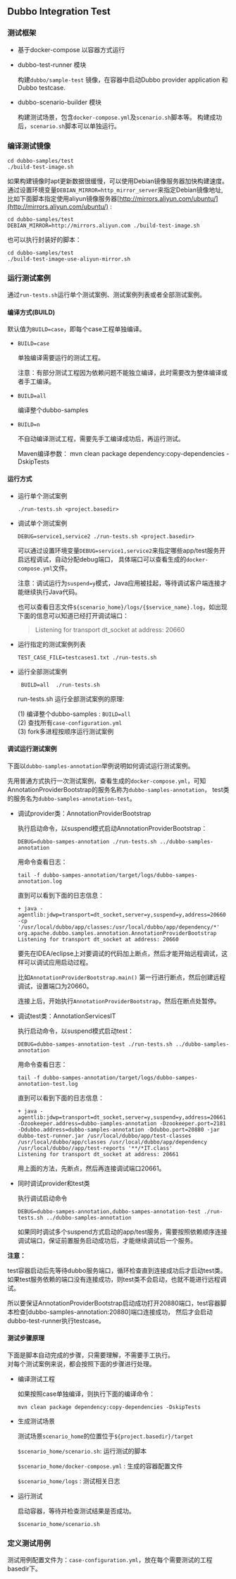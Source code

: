 

## Dubbo Integration Test

### 测试框架

* 基于docker-compose 以容器方式运行

* dubbo-test-runner 模块
  
  构建`dubbo/sample-test` 镜像，在容器中启动Dubbo provider application 和 Dubbo testcase.

* dubbo-scenario-builder 模块

  构建测试场景，包含`docker-compose.yml`及`scenario.sh`脚本等。
  构建成功后，`scenario.sh`脚本可以单独运行。
  
### 编译测试镜像

```
cd dubbo-samples/test
./build-test-image.sh
```

如果构建镜像时apt更新数据很缓慢，可以使用Debian镜像服务器加快构建速度。
通过设置环境变量`DEBIAN_MIRROR=http_mirror_server`来指定Debian镜像地址,
比如下面脚本指定使用aliyun镜像服务器[http://mirrors.aliyun.com/ubuntu/](http://mirrors.aliyun.com/ubuntu/) :

```
cd dubbo-samples/test
DEBIAN_MIRROR=http://mirrors.aliyun.com ./build-test-image.sh
```

也可以执行封装好的脚本：

```
cd dubbo-samples/test
./build-test-image-use-aliyun-mirror.sh
```

### 运行测试案例

通过`run-tests.sh`运行单个测试案例、测试案例列表或者全部测试案例。

#### 编译方式(BUILD)

默认值为`BUILD=case`，即每个case工程单独编译。

* `BUILD=case`  

  单独编译需要运行的测试工程。
  
  注意：有部分测试工程因为依赖问题不能独立编译，此时需要改为整体编译或者手工编译。

* `BUILD=all`  

  编译整个dubbo-samples
  
* `BUILD=n`  

  不自动编译测试工程，需要先手工编译成功后，再运行测试。
  
  Maven编译参数： mvn clean package dependency:copy-dependencies -DskipTests


#### 运行方式

* 运行单个测试案例

  `./run-tests.sh <project.basedir>`
  
* 调试单个测试案例

  ```
  DEBUG=service1,service2 ./run-tests.sh <project.basedir>
  ```

  可以通过设置环境变量`DEBUG=service1,service2`来指定哪些app/test服务开启远程调试，自动分配debug端口，
  具体端口可以查看生成的`docker-compose.yml`文件。
  
  注意：调试运行为`suspend=y`模式，Java应用被挂起，等待调试客户端连接才能继续执行Java代码。

  也可以查看日志文件`${scenario_home}/logs/{$service_name}.log`，如出现下面的信息可以知道已经打开调试端口：
  > Listening for transport dt_socket at address: 20660

* 运行指定的测试案例列表

  ```
  TEST_CASE_FILE=testcases1.txt ./run-tests.sh
  ```
 
* 运行全部测试案例
 
  ```
   BUILD=all  ./run-tests.sh
  ```
 
  run-tests.sh 运行全部测试案例的原理:

  (1) 编译整个dubbo-samples : `BUILD=all`   
  (2) 查找所有`case-configuration.yml`  
  (3) fork多进程按顺序运行测试案例
   
   
#### 调试运行测试案例
    
  下面以`dubbo-samples-annotation`举例说明如何调试运行测试案例。
    
  先用普通方式执行一次测试案例，查看生成的`docker-compose.yml`，可知AnnotationProviderBootstrap的服务名称为`dubbo-samples-annotation`，
  test类的服务名为`dubbo-samples-annotation-test`。
  
  * 调试provider类：AnnotationProviderBootstrap
  
    执行启动命令，以suspend模式启动AnnotationProviderBootstrap：
    ```
    DEBUG=dubbo-sampes-annotation ./run-tests.sh ../dubbo-samples-annotation
    ```
    
    用命令查看日志：
     
    ```
    tail -f dubbo-sampes-annotation/target/logs/dubbo-sampes-annotation.log
    ```
    
    直到可以看到下面的日志信息：
  
    ```
    + java -agentlib:jdwp=transport=dt_socket,server=y,suspend=y,address=20660 -cp '/usr/local/dubbo/app/classes:/usr/local/dubbo/app/dependency/*' org.apache.dubbo.samples.annotation.AnnotationProviderBootstrap
    Listening for transport dt_socket at address: 20660
    ```
   
    要先在IDEA/eclipse上对要调试的代码加上断点，然后才能开始远程调试，这样可以调试应用启动过程。

    比如`AnnotationProviderBootstrap.main()` 第一行进行断点，然后创建远程调试，设置端口为20660。
    
    连接上后，开始执行`AnnotationProviderBootstrap`，然后在断点处暂停。
    
  * 调试test类：AnnotationServicesIT
    
    执行启动命令，以suspend模式启动test：
    ```
    DEBUG=dubbo-sampes-annotation-test ./run-tests.sh ../dubbo-samples-annotation
    ```
        
    用命令查看日志：
     
    ```
    tail -f dubbo-sampes-annotation/target/logs/dubbo-sampes-annotation-test.log
    ```
    
    直到可以看到下面的日志信息：
  
    ```
    + java -agentlib:jdwp=transport=dt_socket,server=y,suspend=y,address=20661 -Dzookeeper.address=dubbo-samples-annotation -Dzookeeper.port=2181 -Ddubbo.address=dubbo-samples-annotation -Ddubbo.port=20880 -jar dubbo-test-runner.jar /usr/local/dubbo/app/test-classes /usr/local/dubbo/app/classes /usr/local/dubbo/app/dependency /usr/local/dubbo//app/test-reports '**/*IT.class'
    Listening for transport dt_socket at address: 20661
    ```
    用上面的方法，先断点，然后再连接调试端口20661。
   
  * 同时调试provider和test类
  
    执行调试启动命令
    ```
    DEBUG=dubbo-sampes-annotation,dubbo-sampes-annotation-test ./run-tests.sh ../dubbo-samples-annotation
    ```
    
    如果同时调试多个suspend方式启动的app/test服务，需要按照依赖顺序连接调试端口，保证前置服务启动成功后，才能继续调试后一个服务。

**注意：**
  
  test容器启动后先等待dubbo服务端口，循环检查直到连接成功后才启动test类。如果test服务依赖的端口没有连接成功，则test类不会启动，也就不能进行远程调试。
  
  所以要保证AnnotationProviderBootstrap启动成功打开20880端口，test容器脚本检查[dubbo-samples-annotation:20880]端口连接成功，
  然后才会启动dubbo-test-runner执行testcase。
 
   
#### 测试步骤原理

下面是脚本自动完成的步骤，只需要理解，不需要手工执行。    
对每个测试案例来说，都会按照下面的步骤进行处理。
  
* 编译测试工程
  
  如果按照case单独编译，则执行下面的编译命令：
  
  `mvn clean package dependency:copy-dependencies -DskipTests`
  
* 生成测试场景

  测试场景`scenario_home`的位置位于`${project.basedir}/target`
  
  `$scenario_home/scenario.sh`: 运行测试的脚本
  
  `$scenario_home/docker-compose.yml` : 生成的容器配置文件
  
  `$scenario_home/logs` : 测试相关日志
   
* 运行测试

  启动容器，等待并检查测试结果是否成功。
  
  `$scenario_home/scenario.sh`
  
    
### 定义测试用例

 测试用例配置文件为：`case-configuration.yml`，放在每个需要测试的工程basedir下。 
 
 
